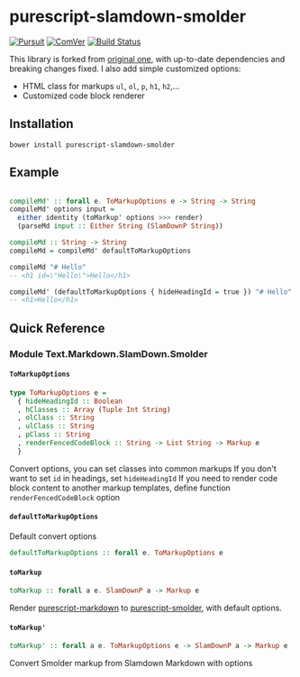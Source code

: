 # purescript-slamdown-smolder

[![Pursuit](https://pursuit.purescript.org/packages/purescript-markdown-smolder/badge)](https://pursuit.purescript.org/packages/purescript-markdown-smolder)
[![ComVer](https://img.shields.io/badge/ComVer-compliant-brightgreen.svg)](https://github.com/staltz/comver)
[![Build Status](https://travis-ci.org/hgiasac/purescript-markdown-smolder.svg?branch=master)](https://travis-ci.org/hgiasac/purescript-markdown-smolder)

This library is forked from [original one][3], with up-to-date dependencies and breaking changes fixed. I also add simple customized options:

* HTML class for markups `ul`, `ol`, `p`, `h1`, `h2`,...
* Customized code block renderer 


## Installation

```
bower install purescript-slamdown-smolder
```

## Example 

``` purescript

compileMd' :: forall e. ToMarkupOptions e -> String -> String 
compileMd' options input =
  either identity (toMarkup' options >>> render)
  (parseMd input :: Either String (SlamDownP String))

compileMd :: String -> String
compileMd = compileMd' defaultToMarkupOptions

compileMd "# Hello"
-- <h1 id=\"Hello\">Hello</h1>

compileMd' (defaultToMarkupOptions { hideHeadingId = true }) "# Hello"
-- <h1>Hello</h1>

```
## Quick Reference

### Module Text.Markdown.SlamDown.Smolder

#### `ToMarkupOptions`

``` purescript
type ToMarkupOptions e = 
  { hideHeadingId :: Boolean
  , hClasses :: Array (Tuple Int String)
  , olClass :: String
  , ulClass :: String
  , pClass :: String
  , renderFencedCodeBlock :: String -> List String -> Markup e 
  }
```

Convert options, you can set classes into common markups
If you don't want to set `id` in headings, set `hideHeadingId`
If you need to render code block content to another markup templates,
define function `renderFencedCodeBlock` option

#### `defaultToMarkupOptions`

Default convert options

``` purescript
defaultToMarkupOptions :: forall e. ToMarkupOptions e

```


#### `toMarkup`

``` purescript
toMarkup :: forall a e. SlamDownP a -> Markup e
```

Render [purescript-markdown][1] to [purescript-smolder][2], with default options.

#### `toMarkup'`

``` purescript
toMarkup' :: forall a e. ToMarkupOptions e -> SlamDownP a -> Markup e
```

Convert Smolder markup from Slamdown Markdown with options



[1]: https://pursuit.purescript.org/packages/purescript-markdown
[2]: https://pursuit.purescript.org/packages/purescript-smolder
[3]: https://github.com/alexmingoia/purescript-markdown-smolder

